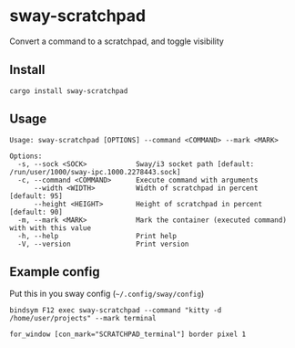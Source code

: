 # sway-scratchpad

Convert a command to a scratchpad, and toggle visibility

## Install

```
cargo install sway-scratchpad
```

## Usage

```
Usage: sway-scratchpad [OPTIONS] --command <COMMAND> --mark <MARK>

Options:
  -s, --sock <SOCK>            Sway/i3 socket path [default: /run/user/1000/sway-ipc.1000.2278443.sock]
  -c, --command <COMMAND>      Execute command with arguments
      --width <WIDTH>          Width of scratchpad in percent [default: 95]
      --height <HEIGHT>        Height of scratchpad in percent [default: 90]
  -m, --mark <MARK>            Mark the container (executed command) with with this value
  -h, --help                   Print help
  -V, --version                Print version
```


## Example config

Put this in you sway config (`~/.config/sway/config`)

```
bindsym F12 exec sway-scratchpad --command "kitty -d /home/user/projects" --mark terminal

for_window [con_mark="SCRATCHPAD_terminal"] border pixel 1
```
